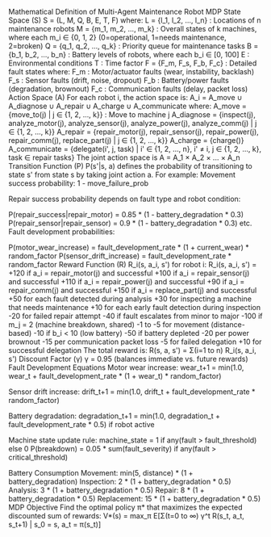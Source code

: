 Mathematical Definition of Multi-Agent Maintenance Robot MDP
State Space (S)
S = (L, M, Q, B, E, T, F) where:
L = {l_1, l_2, ..., l_n} : Locations of n maintenance robots
M = {m_1, m_2, ..., m_k} : Overall states of k machines, where each m_i ∈ {0, 1, 2} (0=operational, 1=needs maintenance, 2=broken)
Q = {q_1, q_2, ..., q_k} : Priority queue for maintenance tasks
B = {b_1, b_2, ..., b_n} : Battery levels of robots, where each b_i ∈ [0, 100]
E : Environmental conditions
T : Time factor
F = {F_m, F_s, F_b, F_c} : Detailed fault states where:
F_m : Motor/actuator faults (wear, instability, backlash)
F_s : Sensor faults (drift, noise, dropout)
F_b : Battery/power faults (degradation, brownout)
F_c : Communication faults (delay, packet loss)
Action Space (A)
For each robot i, the action space is: A_i = A_move ∪ A_diagnose ∪ A_repair ∪ A_charge ∪ A_communicate where:
A_move = {move_to(j) | j ∈ {1, 2, ..., k}} : Move to machine j
A_diagnose = {inspect(j), analyze_motor(j), analyze_sensor(j), analyze_power(j), analyze_comm(j) | j ∈ {1, 2, ..., k}}
A_repair = {repair_motor(j), repair_sensor(j), repair_power(j), repair_comm(j), replace_part(j) | j ∈ {1, 2, ..., k}}
A_charge = {charge()}
A_communicate = {delegate(i', j, task) | i' ∈ {1, 2, ..., n}, i' ≠ i, j ∈ {1, 2, ..., k}, task ∈ repair tasks}
The joint action space is A = A_1 × A_2 × ... × A_n
Transition Function (P)
P(s'|s, a) defines the probability of transitioning to state s' from state s by taking joint action a.
For example:
Movement success probability: 1 - move_failure_prob


Repair success probability depends on fault type and robot condition:


P(repair_success|repair_motor) = 0.85 * (1 - battery_degradation * 0.3)
P(repair_sensor|repair_sensor) = 0.9 * (1 - battery_degradation * 0.3)
etc.
Fault development probabilities:


P(motor_wear_increase) = fault_development_rate * (1 + current_wear) * random_factor
P(sensor_drift_increase) = fault_development_rate * random_factor
Reward Function (R)
R_i(s, a_i, s') for robot i:
R_i(s, a_i, s') =
+120 if a_i = repair_motor(j) and successful
+100 if a_i = repair_sensor(j) and successful
+110 if a_i = repair_power(j) and successful
+90 if a_i = repair_comm(j) and successful
+150 if a_i = replace_part(j) and successful
+50 for each fault detected during analysis
+30 for inspecting a machine that needs maintenance
+10 for each early fault detection during inspection
-20 for failed repair attempt
-40 if fault escalates from minor to major
-100 if m_j = 2 (machine breakdown, shared)
-1 to -5 for movement (distance-based)
-10 if b_i < 10 (low battery)
-50 if battery depleted
-20 per power brownout
-15 per communication packet loss
-5 for failed delegation
+10 for successful delegation
The total reward is: R(s, a, s') = Σ(i=1 to n) R_i(s, a_i, s')
Discount Factor (γ)
γ = 0.95 (balances immediate vs. future rewards)
Fault Development Equations
Motor wear increase: wear_t+1 = min(1.0, wear_t + fault_development_rate * (1 + wear_t) * random_factor)


Sensor drift increase: drift_t+1 = min(1.0, drift_t + fault_development_rate * random_factor)


Battery degradation: degradation_t+1 = min(1.0, degradation_t + fault_development_rate * 0.5) if robot active


Machine state update rule: machine_state = 1 if any(fault > fault_threshold) else 0 P(breakdown) = 0.05 * sum(fault_severity) if any(fault > critical_threshold)


Battery Consumption
Movement: min(5, distance) * (1 + battery_degradation)
Inspection: 2 * (1 + battery_degradation * 0.5)
Analysis: 3 * (1 + battery_degradation * 0.5)
Repair: 8 * (1 + battery_degradation * 0.5)
Replacement: 15 * (1 + battery_degradation * 0.5)
MDP Objective
Find the optimal policy π* that maximizes the expected discounted sum of rewards: V*(s) = max_π E[Σ(t=0 to ∞) γ^t R(s_t, a_t, s_t+1) | s_0 = s, a_t = π(s_t)]

